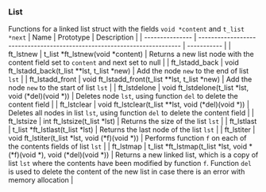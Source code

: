 ### List
Functions for a linked list struct with the fields `void *content` and `t_list *next`
| Name            | Prototype                                                                | Description |
| --------------- | ------------------------------------------------------------------------ | ----------- |
| ft_lstnew       | t_list	*ft_lstnew(void *content)                                        | Returns a new list node with the content field set to `content` and next set to null |
| ft_lstadd_back  | void	ft_lstadd_back(t_list **lst, t_list *new)                          | Add the node `new` to the end of list `lst` |
| ft_lstadd_front | void	ft_lstadd_front(t_list **lst, t_list *new)                         | Add the node `new` to the start of list `lst` |
| ft_lstdelone    | void	ft_lstdelone(t_list *lst, void (*del)(void *))                     | Deletes node `lst`, using function `del` to delete the content field |
| ft_lstclear     | void	ft_lstclear(t_list **lst, void (*del)(void *))                     | Deletes all nodes in list `lst`, using function `del` to delete the content field |
| ft_lstsize      | int	ft_lstsize(t_list *lst)                                              | Returns the size of the list `lst` |
| ft_lstlast      | t_list	*ft_lstlast(t_list *lst)                                         | Returns the last node of the list `lst` |
| ft_lstiter      | void	ft_lstiter(t_list *lst, void (*f)(void *))                         | Performs function `f` on each of the contents fields of list `lst` |
| ft_lstmap       | t_list	*ft_lstmap(t_list *lst, void *(*f)(void *), void (*del)(void *)) | Returns a new linked list, which is a copy of list `lst` where the contents have been modified by function `f`. Function `del` is used to delete the content of the new list in case there is an error with memory allocation |
